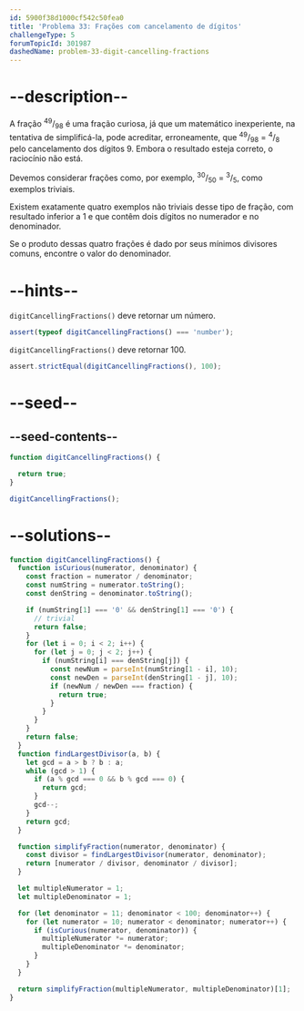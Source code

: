 ```yaml
---
id: 5900f38d1000cf542c50fea0
title: 'Problema 33: Frações com cancelamento de dígitos'
challengeType: 5
forumTopicId: 301987
dashedName: problem-33-digit-cancelling-fractions
---
```


# --description--

A fração <sup>49</sup>/<sub>98</sub> é uma fração curiosa, já que um matemático inexperiente, na tentativa de simplificá-la, pode acreditar, erroneamente, que <sup>49</sup>/<sub>98</sub> = <sup>4</sup>/<sub>8</sub> pelo cancelamento dos dígitos 9. Embora o resultado esteja correto, o raciocínio não está.

Devemos considerar frações como, por exemplo, <sup>30</sup>/<sub>50</sub> = <sup>3</sup>/<sub>5</sub>, como exemplos triviais.

Existem exatamente quatro exemplos não triviais desse tipo de fração, com resultado inferior a 1 e que contêm dois dígitos no numerador e no denominador.

Se o produto dessas quatro frações é dado por seus mínimos divisores comuns, encontre o valor do denominador.

# --hints--

`digitCancellingFractions()` deve retornar um número.

```js
assert(typeof digitCancellingFractions() === 'number');
```

`digitCancellingFractions()` deve retornar 100.

```js
assert.strictEqual(digitCancellingFractions(), 100);
```

# --seed--

## --seed-contents--

```js
function digitCancellingFractions() {

  return true;
}

digitCancellingFractions();
```

# --solutions--

```js
function digitCancellingFractions() {
  function isCurious(numerator, denominator) {
    const fraction = numerator / denominator;
    const numString = numerator.toString();
    const denString = denominator.toString();

    if (numString[1] === '0' && denString[1] === '0') {
      // trivial
      return false;
    }
    for (let i = 0; i < 2; i++) {
      for (let j = 0; j < 2; j++) {
        if (numString[i] === denString[j]) {
          const newNum = parseInt(numString[1 - i], 10);
          const newDen = parseInt(denString[1 - j], 10);
          if (newNum / newDen === fraction) {
            return true;
          }
        }
      }
    }
    return false;
  }
  function findLargestDivisor(a, b) {
    let gcd = a > b ? b : a;
    while (gcd > 1) {
      if (a % gcd === 0 && b % gcd === 0) {
        return gcd;
      }
      gcd--;
    }
    return gcd;
  }

  function simplifyFraction(numerator, denominator) {
    const divisor = findLargestDivisor(numerator, denominator);
    return [numerator / divisor, denominator / divisor];
  }

  let multipleNumerator = 1;
  let multipleDenominator = 1;

  for (let denominator = 11; denominator < 100; denominator++) {
    for (let numerator = 10; numerator < denominator; numerator++) {
      if (isCurious(numerator, denominator)) {
        multipleNumerator *= numerator;
        multipleDenominator *= denominator;
      }
    }
  }

  return simplifyFraction(multipleNumerator, multipleDenominator)[1];
}
```
